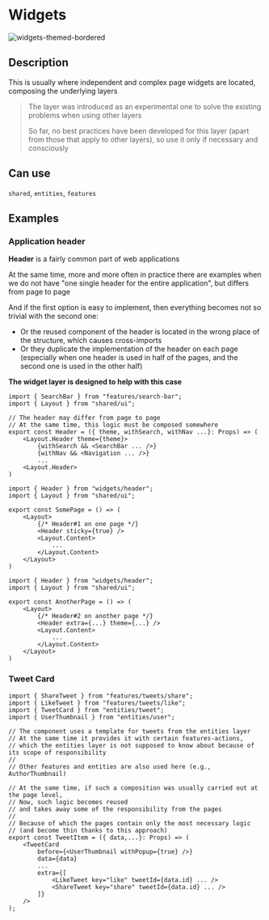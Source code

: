 # Widgets

![widgets-themed-bordered](https://feature-sliced.design/assets/images/widgets-628b4c80d4059c8ec5ef60fcb60d8a29.png)

## Description

This is usually where independent and complex page widgets are located, composing the underlying layers

> The layer was introduced as an experimental one to solve the existing problems when using other layers
>
> So far, no best practices have been developed for this layer (apart from those that apply to other layers), so use it only if necessary and consciously

## Can use
`shared`, `entities`, `features`

## Examples

### Application header

**Header** is a fairly common part of web applications

At the same time, more and more often in practice there are examples when we do not have "one single header for the entire application", but differs from page to page

And if the first option is easy to implement, then everything becomes not so trivial with the second one:

- Or the reused component of the header is located in the wrong place of the structure, which causes cross-imports
- Or they duplicate the implementation of the header on each page (especially when one header is used in half of the pages, and the second one is used in the other half)

**The widget layer is designed to help with this case**

```tsx title=widgets/header/ui.tsx
import { SearchBar } from "features/search-bar";
import { Layout } from "shared/ui";

// The header may differ from page to page
// At the same time, this logic must be composed somewhere
export const Header = ({ theme, withSearch, withNav ...}: Props) => (
    <Layout.Header theme={theme}>
        {withSearch && <SearchBar ... />}
        {withNav && <Navigation ... />}
        ...
    <Layout.Header>
)
```

```tsx title=pages/some-page/ui.tsx
import { Header } from "widgets/header";
import { Layout } from "shared/ui";

export const SomePage = () => (
    <Layout>
        {/* Header#1 on one page */}
        <Header sticky={true} />
        <Layout.Content>
            ...
        </Layout.Content>
    </Layout>
)
```

```tsx title=pages/another-page/ui.tsx
import { Header } from "widgets/header";
import { Layout } from "shared/ui";

export const AnotherPage = () => (
    <Layout>
        {/* Header#2 on another page */}
        <Header extra={...} theme={...} />
        <Layout.Content>
            ...
        </Layout.Content>
    </Layout>
)
```

### Tweet Card

```tsx title=widgets/tweet-item/ui.tsx
import { ShareTweet } from "features/tweets/share";
import { LikeTweet } from "features/tweets/like";
import { TweetCard } from "entities/tweet";
import { UserThumbnail } from "entities/user";

// The component uses a template for tweets from the entities layer
// At the same time it provides it with certain features-actions,
// which the entities layer is not supposed to know about because of its scope of responsibility
//
// Other features and entities are also used here (e.g., AuthorThumbnail)

// At the same time, if such a composition was usually carried out at the page level,
// Now, such logic becomes reused
// and takes away some of the responsibility from the pages
//
// Because of which the pages contain only the most necessary logic 
// (and become thin thanks to this approach)
export const TweetItem = ({ data,...}: Props) => (
    <TweetCard
        before={<UserThumbnail withPopup={true} />}
        data={data}
        ...
        extra={[
            <LikeTweet key="like" tweetId={data.id} ... />
            <ShareTweet key="share" tweetId={data.id} ... />
        ]}
    />
);
```
